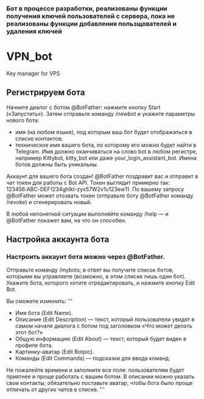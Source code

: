 ### Бот в процессе разработки, реализованы функции получения ключей пользователей с сервера, пока не реализованы функции добавления пользщователей и удаления ключей

# VPN_bot
Key manager for VPS


## Регистрируем бота
Начните диалог с ботом @BotFather: нажмите кнопку Start («Запустить»). Затем отправьте команду /newbot и укажите параметры нового бота:
 - имя (на любом языке), под которым ваш бот будет отображаться в списке контактов;
 - техническое имя вашего бота, по которому его можно будет найти в Telegram. Имя должно оканчиваться на слово bot в любом регистре, например Kittybot, kitty_bot или даже your_login_assistant_bot. Имена ботов должны быть уникальны.

Аккаунт для вашего бота создан! @BotFather поздравит вас и отправит в чат токен для работы с Bot API. Токен выглядит примерно так: 123456:ABC-DEF1234ghIkl-zyx57W2v1u123ew11.
По вашему запросу @BotFather может отозвать токен (отправьте боту @BotFather команду /revoke) и сгенерировать новый.

В любой непонятной ситуации выполняйте команду /help — и @BotFather покажет вам, на что он способен.

## Настройка аккаунта бота
### Настроить аккаунт бота можно через @BotFather. 

Отправьте команду /mybots; в ответ вы получите список ботов, которыми вы управляете (возможно, в этом списке лишь один бот). Укажите бота, которого хотите отредактировать, и нажмите кнопку Edit Bot. 

Вы сможете изменить:
'''
 - Имя бота (Edit Name).
 - Описание (Edit Description) — текст, который пользователи увидят в самом начале диалога с ботом под заголовком «Что может делать этот бот?»
 - Общую информацию (Edit About) — текст, который будет виден в профиле бота.
 - Картинку-аватар (Edit Botpic).
 - Команды (Edit Commands) — подсказки для ввода команд.

Не пожалейте времени и заполните все поля: пользователям будет приятнее и проще работать с вашим ботом. В описании можно указать свои контакты; обязательно поставьте аватар, чтобы бота было проще отличать от других чатов в списке.
'''
